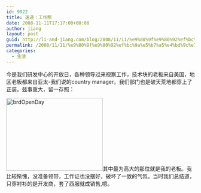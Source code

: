 ```yaml
---
id: 9922
title: 速递：工作照
date: 2008-11-11T17:17:00+00:00
author: jiang
layout: post
guid: http://li-and-jiang.com/blog/2008/11/11/%e9%80%9f%e9%80%92%ef%bc%9a%e5%b7%a5%e4%bd%9c%e7%85%a7/
permalink: /2008/11/11/%e9%80%9f%e9%80%92%ef%bc%9a%e5%b7%a5%e4%bd%9c%e7%85%a7/
categories:
  - 生活
---
```

今是我们研发中心的开放日，各种领导过来视察工作，技术块的老板来自美国，地区老板都来自亚太-我们说的country manager。我们部门也是破天荒地都穿上了正装。兹事重大，留一存照：  
  


[<img style="border:0px none" alt="brdOpenDay" src="http://byfiles.storage.msn.com/y1pui4fLJS-zXE6C6-Wmggp838XMzrymrL3DCrduxT9XDgLSSO2K6Xl7q5a_HutVTUofmtnlIBhAc5-Hhq8BKboMA?PARTNER=WRITER" border="0" height="194" width="258" />](http://byfiles.storage.msn.com/y1pTlgAkf82Di4CdwcNVNdLSn698auaPbD7ePMpSqG22KrnWTbHUKLV6DB5MX0HdNxs?PARTNER=WRITER)其中最为高大的那位就是我的老板。我比较惭愧，没准备领带，工作证也没摆好，破坏了一致的气氛。当时我们总结道，只穿衬衫的是开发商，套了西服就成销售,噫。